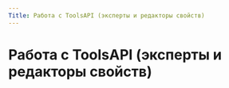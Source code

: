 ```yaml
---
Title: Работа с ToolsAPI (эксперты и редакторы свойств)
---
```



Работа с ToolsAPI (эксперты и редакторы свойств)
================================================

<!-- TOC -->
